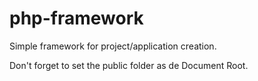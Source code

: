 # php-framework
Simple framework for project/application creation.

Don't forget to set the public folder as de Document Root.
